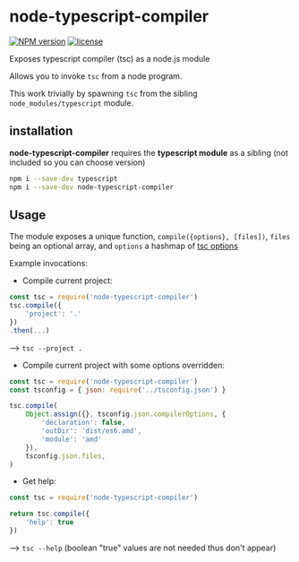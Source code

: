 # node-typescript-compiler
[![NPM version](https://badge.fury.io/js/node-typescript-compiler.png)](http://badge.fury.io/js/node-typescript-compiler)
[![license](http://img.shields.io/badge/license-public_domain-brightgreen.png)](http://unlicense.org/)

Exposes typescript compiler (tsc) as a node.js module

Allows you to invoke `tsc` from a node program.

This work trivially by spawning `tsc` from the sibling `node_modules/typescript` module.


## installation
**node-typescript-compiler** requires the **typescript module** as a sibling (not included so you can choose version)

```bash
npm i --save-dev typescript
npm i --save-dev node-typescript-compiler
```

## Usage

The module exposes a unique function, `compile({options}, [files])`,
`files` being an optional array,
and `options` a hashmap of [tsc options](https://www.typescriptlang.org/docs/handbook/compiler-options.html)

Example invocations:

* Compile current project:

```js
const tsc = require('node-typescript-compiler')
tsc.compile({
	'project': '.'
})
.then(...)
```
--> `tsc --project .`

* Compile current project with some options overridden:

```js
const tsc = require('node-typescript-compiler')
const tsconfig = { json: require('../tsconfig.json') }

tsc.compile(
	Object.assign({}, tsconfig.json.compilerOptions, {
		'declaration': false,
		'outDir': 'dist/es6.amd',
		'module': 'amd'
	}),
	tsconfig.json.files,
)
```

* Get help:

```js
const tsc = require('node-typescript-compiler')

return tsc.compile({
	'help': true
})
```
--> `tsc --help` (boolean "true" values are not needed thus don't appear)
